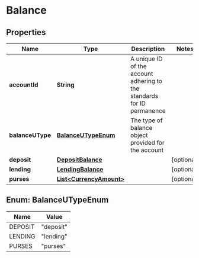 # Balance

## Properties
Name | Type | Description | Notes
------------ | ------------- | ------------- | -------------
**accountId** | **String** | A unique ID of the account adhering to the standards for ID permanence | 
**balanceUType** | [**BalanceUTypeEnum**](#BalanceUTypeEnum) | The type of balance object provided for the account | 
**deposit** | [**DepositBalance**](DepositBalance.md) |  |  [optional]
**lending** | [**LendingBalance**](LendingBalance.md) |  |  [optional]
**purses** | [**List&lt;CurrencyAmount&gt;**](CurrencyAmount.md) |  |  [optional]

<a name="BalanceUTypeEnum"></a>
## Enum: BalanceUTypeEnum
Name | Value
---- | -----
DEPOSIT | &quot;deposit&quot;
LENDING | &quot;lending&quot;
PURSES | &quot;purses&quot;
